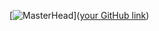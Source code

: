 [![MasterHead](https://yt3.googleusercontent.com/LeEd3nvjOAUwoRBwbMyLGgjHEMUOiXZYv0Ab4pRFX-3Pl0qmRynDLmFRG7vOWINKDqh77XG_=w1707-fcrop64=1,00005a57ffffa5a8-k-c0xffffffff-no-nd-rj)]([your GitHub link](https://github.com/robertorincos/robertorincos/edit/main/README.md))
